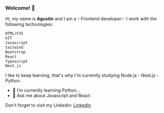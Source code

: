 ### Welcome! 👋 

Hi, my name is **Agustin** and I am a ✨Frontend developer✨ I work with the following technologies:
```sh
HTML/CSS
GIT
Javascript 
tailwind
Bootstrap
React
Typescript
Next.js 
```


I like to keep learning, that's why I'm currently studying Node.js - Nest.js - Python.

- 🌱 I’m currently learning Python...
- 💬 Ask me about Javascript and React

Don't forget to visit my Linkedin: [LinkedIn]


[LinkedIn]:https://www.linkedin.com/in/agustin-molina-994635138/


